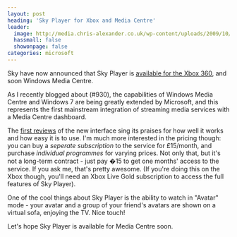```yaml
---
layout: post
heading: 'Sky Player for Xbox and Media Centre'
leader:
  image: http://media.chris-alexander.co.uk/wp-content/uploads/2009/10/sky1.PNG
  hassmall: false
  showonpage: false
categories: microsoft
---
```


Sky have now announced that Sky Player is [available for the Xbox 360](http://skyplayer.sky.com/watch/xbox360/), and soon Windows Media Centre.

As I recently blogged about (#930), the capabilities of Windows Media Centre and Windows 7 are being greatly extended by Microsoft, and this represents the first mainstream integration of streaming media services with a Media Centre dashboard.

<!-- Replace missing image from http://media.chris-alexander.co.uk/wp-content/uploads/2009/10/sky1.PNG -->

The [first reviews](http://www.electricpig.co.uk/2009/10/27/sky-player-on-xbox-360-hands-on-photos-and-first-impressions/) of the new interface sing its praises for how well it works and how easy it is to use. I'm much more interested in the pricing though: you can buy a *seperate subscription* to the service for £15/month, and purchase *individual programmes* for varying prices. Not only that, but it's not a long-term contract - just pay �15 to get one months' access to the service. If you ask me, that's pretty awesome. (If you're doing this on the Xbox though, you'll need an Xbox Live Gold subscription to access the full features of Sky Player).

One of the cool things about Sky Player is the ability to watch in "Avatar" mode - your avatar and a group of your friend's avatars are shown on a virtual sofa, enjoying the TV. Nice touch!

<!-- Replace missing image from http://media.chris-alexander.co.uk/wp-content/uploads/2009/10/sky2.PNG -->

Let's hope Sky Player is available for Media Centre soon.
